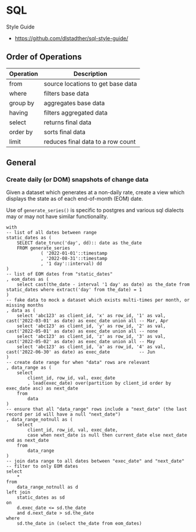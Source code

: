 # SQL

Style Guide
* https://github.com/dlstadther/sql-style-guide/

## Order of Operations

| Operation | Description                       |
|-----------|-----------------------------------|
| from      | source locations to get base data |
| where     | filters base data                 |
| group by  | aggregates base data              |
| having    | filters aggregated data           |
| select    | returns final data                |
| order by  | sorts final data                  |
| limit     | reduces final data to a row count |

## General


### Create daily (or DOM) snapshots of change data

Given a dataset which generates at a non-daily rate, create a view which displays the state as of each end-of-month (EOM) date.

Use of `generate_series()` is specific to postgres and various sql dialects may or may not have similar functionality.

```postgresql
with
-- list of all dates between range
static_dates as (
    SELECT date_trunc('day', dd):: date as the_date
    FROM generate_series
             ( '2022-01-01'::timestamp
             , '2022-08-31'::timestamp
             , '1 day'::interval) dd
)
-- list of EOM dates from "static_dates"
, eom_dates as (
    select cast(the_date - interval '1 day' as date) as the_date from static_dates where extract('day' from the_date) = 1
)
-- fake data to mock a dataset which exists multi-times per month, or missing months
, data as (
    select 'abc123' as client_id, 'x' as row_id, '1' as val, cast('2022-03-01' as date) as exec_date union all -- Mar, Apr
    select 'abc123' as client_id, 'y' as row_id, '2' as val, cast('2022-05-01' as date) as exec_date union all -- none
    select 'abc123' as client_id, 'z' as row_id, '3' as val, cast('2022-05-02' as date) as exec_date union all -- May
    select 'abc123' as client_id, 'a' as row_id, '4' as val, cast('2022-06-30' as date) as exec_date           -- Jun
)
-- create date range for when "data" rows are relevant
, data_range as (
    select
        client_id, row_id, val, exec_date
        , lead(exec_date) over(partition by client_id order by exec_date asc) as next_date
    from
        data
)
-- ensure that all "data_range" rows include a "next_date" (the last record per id will have a null "next_date")
, data_range_notnull as (
    select
        client_id, row_id, val, exec_date,
        case when next_date is null then current_date else next_date end as next_date
    from
        data_range
)
-- join data range to all dates between "exec_date" and "next_date"
-- filter to only EOM dates
select
    *
from
    data_range_notnull as d
left join
    static_dates as sd
on
    d.exec_date <= sd.the_date
    and d.next_date > sd.the_date
where
    sd.the_date in (select the_date from eom_dates)
```
